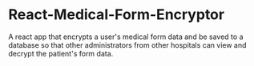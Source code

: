 # React-Medical-Form-Encryptor
A react app that encrypts a user's medical form data and be saved to a database so that other administrators from other hospitals can view and decrypt the patient's form data.
